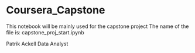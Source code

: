 # Coursera_Capstone
This notebook will be mainly used for the capstone project
The name of the file is: capstone_proj_start.ipynb

Patrik Ackell    Data Analyst
